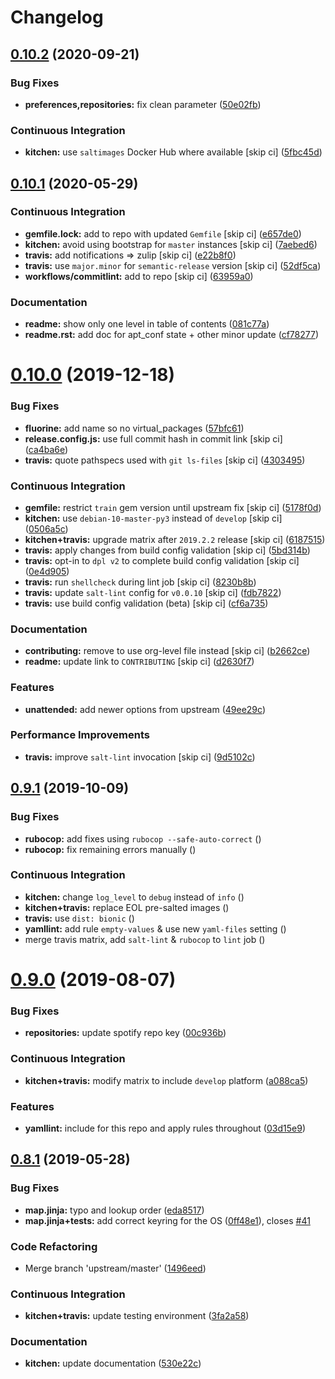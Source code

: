 # Changelog

## [0.10.2](https://github.com/saltstack-formulas/apt-formula/compare/v0.10.1...v0.10.2) (2020-09-21)


### Bug Fixes

* **preferences,repositories:** fix clean parameter ([50e02fb](https://github.com/saltstack-formulas/apt-formula/commit/50e02fba148d1e040832cefb2d716191046fafb0))


### Continuous Integration

* **kitchen:** use `saltimages` Docker Hub where available [skip ci] ([5fbc45d](https://github.com/saltstack-formulas/apt-formula/commit/5fbc45d052ef2d8fd4682e6a07fd4d4189043324))

## [0.10.1](https://github.com/saltstack-formulas/apt-formula/compare/v0.10.0...v0.10.1) (2020-05-29)


### Continuous Integration

* **gemfile.lock:** add to repo with updated `Gemfile` [skip ci] ([e657de0](https://github.com/saltstack-formulas/apt-formula/commit/e657de0fbc41e9078ce5c4b881096736a3b45e91))
* **kitchen:** avoid using bootstrap for `master` instances [skip ci] ([7aebed6](https://github.com/saltstack-formulas/apt-formula/commit/7aebed62a71520ccee6a2fb96601899787674a09))
* **travis:** add notifications => zulip [skip ci] ([e22b8f0](https://github.com/saltstack-formulas/apt-formula/commit/e22b8f062ee2f9d7078a5f22bf9c787c6f11dc22))
* **travis:** use `major.minor` for `semantic-release` version [skip ci] ([52df5ca](https://github.com/saltstack-formulas/apt-formula/commit/52df5ca1f0a0c70f587d59a99bb351e70bc73750))
* **workflows/commitlint:** add to repo [skip ci] ([63959a0](https://github.com/saltstack-formulas/apt-formula/commit/63959a055314cec3f6e688c64512ede6daa3f9fa))


### Documentation

* **readme:** show only one level in table of contents ([081c77a](https://github.com/saltstack-formulas/apt-formula/commit/081c77ad01a4eb8458426a66f2195cb08b892e31))
* **readme.rst:** add doc for apt_conf state + other minor update ([cf78277](https://github.com/saltstack-formulas/apt-formula/commit/cf78277ce51f4280a52583687a886c1965e90a40))

# [0.10.0](https://github.com/saltstack-formulas/apt-formula/compare/v0.9.1...v0.10.0) (2019-12-18)


### Bug Fixes

* **fluorine:** add name so no virtual_packages ([57bfc61](https://github.com/saltstack-formulas/apt-formula/commit/57bfc61b2c8b79e09d51da58d11d3eaf34a50085))
* **release.config.js:** use full commit hash in commit link [skip ci] ([ca4ba6e](https://github.com/saltstack-formulas/apt-formula/commit/ca4ba6e370a0885689931d6919b89cf5d77517ce))
* **travis:** quote pathspecs used with `git ls-files` [skip ci] ([4303495](https://github.com/saltstack-formulas/apt-formula/commit/4303495139f4577d7d0bedd934811aaa2b8aa2f6))


### Continuous Integration

* **gemfile:** restrict `train` gem version until upstream fix [skip ci] ([5178f0d](https://github.com/saltstack-formulas/apt-formula/commit/5178f0d13facfa4aa27b73f2f76648dbeb486207))
* **kitchen:** use `debian-10-master-py3` instead of `develop` [skip ci] ([0506a5c](https://github.com/saltstack-formulas/apt-formula/commit/0506a5c5db540d669cd0a61c16016f5cf3040037))
* **kitchen+travis:** upgrade matrix after `2019.2.2` release [skip ci] ([6187515](https://github.com/saltstack-formulas/apt-formula/commit/6187515e4395349448c6d0b4519c9037197a1a88))
* **travis:** apply changes from build config validation [skip ci] ([5bd314b](https://github.com/saltstack-formulas/apt-formula/commit/5bd314b90d8f90ddc2d702fdf256f90eeca1e358))
* **travis:** opt-in to `dpl v2` to complete build config validation [skip ci] ([0e4d905](https://github.com/saltstack-formulas/apt-formula/commit/0e4d9056b124a155ceacbcf92449b50c909fff2f))
* **travis:** run `shellcheck` during lint job [skip ci] ([8230b8b](https://github.com/saltstack-formulas/apt-formula/commit/8230b8b2f26703011f1e3654da19f7c6dafbb6cc))
* **travis:** update `salt-lint` config for `v0.0.10` [skip ci] ([fdb7822](https://github.com/saltstack-formulas/apt-formula/commit/fdb7822dc834da315222bdd092f486a30f0936d0))
* **travis:** use build config validation (beta) [skip ci] ([cf6a735](https://github.com/saltstack-formulas/apt-formula/commit/cf6a735ebb500657bb534badb2287a55f2e1c683))


### Documentation

* **contributing:** remove to use org-level file instead [skip ci] ([b2662ce](https://github.com/saltstack-formulas/apt-formula/commit/b2662ce3723cccd045ec96342e5ba3e364813398))
* **readme:** update link to `CONTRIBUTING` [skip ci] ([d2630f7](https://github.com/saltstack-formulas/apt-formula/commit/d2630f7cf15a30528e7d06e0efcb4d237bb35ea2))


### Features

* **unattended:** add newer options from upstream ([49ee29c](https://github.com/saltstack-formulas/apt-formula/commit/49ee29ce9ee371992225f5393f0f89811afdaeab))


### Performance Improvements

* **travis:** improve `salt-lint` invocation [skip ci] ([9d5102c](https://github.com/saltstack-formulas/apt-formula/commit/9d5102cb96be9ee2faa371940b6321663e97ce5f))

## [0.9.1](https://github.com/saltstack-formulas/apt-formula/compare/v0.9.0...v0.9.1) (2019-10-09)


### Bug Fixes

* **rubocop:** add fixes using `rubocop --safe-auto-correct` ([](https://github.com/saltstack-formulas/apt-formula/commit/67de777))
* **rubocop:** fix remaining errors manually ([](https://github.com/saltstack-formulas/apt-formula/commit/62d20bc))


### Continuous Integration

* **kitchen:** change `log_level` to `debug` instead of `info` ([](https://github.com/saltstack-formulas/apt-formula/commit/78a2a91))
* **kitchen+travis:** replace EOL pre-salted images ([](https://github.com/saltstack-formulas/apt-formula/commit/04847bb))
* **travis:** use `dist: bionic` ([](https://github.com/saltstack-formulas/apt-formula/commit/2ca242a))
* **yamllint:** add rule `empty-values` & use new `yaml-files` setting ([](https://github.com/saltstack-formulas/apt-formula/commit/55212e0))
* merge travis matrix, add `salt-lint` & `rubocop` to `lint` job ([](https://github.com/saltstack-formulas/apt-formula/commit/b50ef71))

# [0.9.0](https://github.com/saltstack-formulas/apt-formula/compare/v0.8.1...v0.9.0) (2019-08-07)


### Bug Fixes

* **repositories:** update spotify repo key ([00c936b](https://github.com/saltstack-formulas/apt-formula/commit/00c936b))


### Continuous Integration

* **kitchen+travis:** modify matrix to include `develop` platform ([a088ca5](https://github.com/saltstack-formulas/apt-formula/commit/a088ca5))


### Features

* **yamllint:** include for this repo and apply rules throughout ([03d15e9](https://github.com/saltstack-formulas/apt-formula/commit/03d15e9))

## [0.8.1](https://github.com/saltstack-formulas/apt-formula/compare/v0.8.0...v0.8.1) (2019-05-28)


### Bug Fixes

* **map.jinja:** typo and lookup order ([eda8517](https://github.com/saltstack-formulas/apt-formula/commit/eda8517))
* **map.jinja+tests:** add correct keyring for the OS ([0ff48e1](https://github.com/saltstack-formulas/apt-formula/commit/0ff48e1)), closes [#41](https://github.com/saltstack-formulas/apt-formula/issues/41)


### Code Refactoring

* Merge branch 'upstream/master' ([1496eed](https://github.com/saltstack-formulas/apt-formula/commit/1496eed))


### Continuous Integration

* **kitchen+travis:** update testing environment ([3fa2a58](https://github.com/saltstack-formulas/apt-formula/commit/3fa2a58))


### Documentation

* **kitchen:** update documentation ([530e22c](https://github.com/saltstack-formulas/apt-formula/commit/530e22c))

